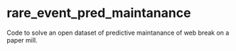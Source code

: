 # rare_event_pred_maintanance
Code to solve an open dataset of predictive maintanance of web break on a paper mill.

